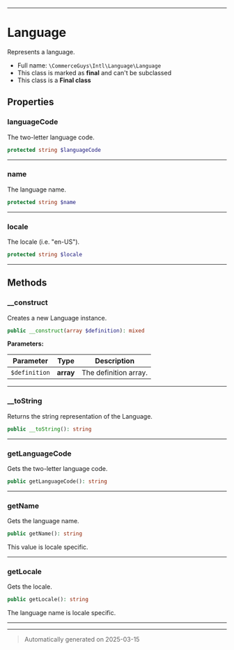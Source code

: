 ***

# Language

Represents a language.



* Full name: `\CommerceGuys\Intl\Language\Language`
* This class is marked as **final** and can't be subclassed
* This class is a **Final class**



## Properties


### languageCode

The two-letter language code.

```php
protected string $languageCode
```






***

### name

The language name.

```php
protected string $name
```






***

### locale

The locale (i.e. "en-US").

```php
protected string $locale
```






***

## Methods


### __construct

Creates a new Language instance.

```php
public __construct(array $definition): mixed
```








**Parameters:**

| Parameter | Type | Description |
|-----------|------|-------------|
| `$definition` | **array** | The definition array. |





***

### __toString

Returns the string representation of the Language.

```php
public __toString(): string
```












***

### getLanguageCode

Gets the two-letter language code.

```php
public getLanguageCode(): string
```












***

### getName

Gets the language name.

```php
public getName(): string
```

This value is locale specific.










***

### getLocale

Gets the locale.

```php
public getLocale(): string
```

The language name is locale specific.










***


***
> Automatically generated on 2025-03-15

